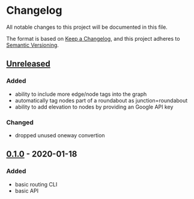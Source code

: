 # Changelog

All notable changes to this project will be documented in this file.

The format is based on [Keep a Changelog](https://keepachangelog.com/en/1.0.0/),
and this project adheres to [Semantic Versioning](https://semver.org/spec/v2.0.0.html).

## [Unreleased]

### Added

* ability to include more edge/node tags into the graph
* automatically tag nodes part of a roundabout as junction=roundabout
* ability to add elevation to nodes by providing an Google API key

### Changed

* dropped unused oneway convertion

## [0.1.0] - 2020-01-18

### Added

* basic routing CLI
* basic API

[Unreleased]: https://github.com/escaped/routor/tree/master
[0.1.0]: https://github.com/escaped/routor/tree/0.1.0
